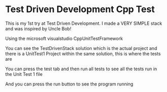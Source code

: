 # Test Driven Development Cpp Test
 
This is my 1st try at Test Driven Development. I made a VERY SIMPLE stack and was inspired by Uncle Bob! 

Using the microsoft visualstudio CppUnitTestFramework

You can see the TestDrivenStack solution which is the actual project and there is a UnitTest1 Project within the same solution, this is where the tests are

You can press the test tab and then run all tests to see all the tests run in the Unit Test 1 file

And you can press the run button to see the program running
